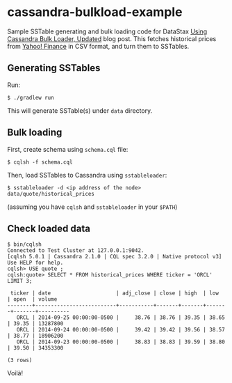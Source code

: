 # cassandra-bulkload-example

Sample SSTable generating and bulk loading code for DataStax [Using Cassandra Bulk Loader, Updated](http://www.datastax.com/dev/blog/using-the-cassandra-bulk-loader-updated) blog post.
This fetches historical prices from [Yahoo! Finance](http://finance.yahoo.com/) in CSV format, and turn them to SSTables.

## Generating SSTables

Run:

    $ ./gradlew run

This will generate SSTable(s) under `data` directory.

## Bulk loading

First, create schema using `schema.cql` file:

    $ cqlsh -f schema.cql

Then, load SSTables to Cassandra using `sstableloader`:

    $ sstableloader -d <ip address of the node> data/quote/historical_prices

(assuming you have `cqlsh` and `sstableloader` in your `$PATH`)

## Check loaded data


    $ bin/cqlsh
    Connected to Test Cluster at 127.0.0.1:9042.
    [cqlsh 5.0.1 | Cassandra 2.1.0 | CQL spec 3.2.0 | Native protocol v3]
    Use HELP for help.
    cqlsh> USE quote ;
    cqlsh:quote> SELECT * FROM historical_prices WHERE ticker = 'ORCL' LIMIT 3;

     ticker | date                     | adj_close | close | high  | low   | open  | volume
    --------+--------------------------+-----------+-------+-------+-------+-------+----------
       ORCL | 2014-09-25 00:00:00-0500 |     38.76 | 38.76 | 39.35 | 38.65 | 39.35 | 13287800
       ORCL | 2014-09-24 00:00:00-0500 |     39.42 | 39.42 | 39.56 | 38.57 | 38.77 | 18906200
       ORCL | 2014-09-23 00:00:00-0500 |     38.83 | 38.83 | 39.59 | 38.80 | 39.50 | 34353300

    (3 rows)

Voilà!
